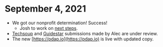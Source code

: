 # September 4, 2021

* We got our nonprofit determination! Success!
  * Josh to work on [next steps](https://github.com/Police-Data-Accessibility-Project/planning/issues/155).
* [Techsoup](https://www.techsoup.org/) and [Guidestar](https://www.guidestar.org/) submissions made by Alec are under review.
* The new [https://pdap.io](https://pdap.io) is live with updated copy.

